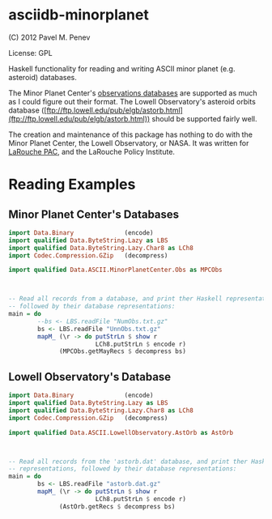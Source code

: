 asciidb-minorplanet
===================

(C) 2012 Pavel M. Penev

License: GPL

Haskell functionality for reading and writing ASCII minor planet (e.g.
asteroid) databases.

The Minor Planet Center's [observations
databases](http://www.minorplanetcenter.net/iau/ECS/MPCAT-OBS/MPCAT-OBS.html)
are supported as much as I could figure out their format.  The Lowell
Observatory's asteroid orbits database
([ftp://ftp.lowell.edu/pub/elgb/astorb.html](ftp://ftp.lowell.edu/pub/elgb/astorb.html))
should be supported fairly well.

The creation and maintenance of this package has nothing to do with the Minor
Planet Center, the Lowell Observatory, or NASA.  It was written for [LaRouche
PAC](http://larouchepac.com/), and the LaRouche Policy Institute.


# Reading Examples

## Minor Planet Center's Databases

```haskell
import Data.Binary              (encode)
import qualified Data.ByteString.Lazy as LBS
import qualified Data.ByteString.Lazy.Char8 as LCh8
import Codec.Compression.GZip   (decompress)

import qualified Data.ASCII.MinorPlanetCenter.Obs as MPCObs



-- Read all records from a database, and print ther Haskell representations,
-- followed by their database representations:
main = do
        --bs <- LBS.readFile "NumObs.txt.gz"
        bs <- LBS.readFile "UnnObs.txt.gz"
        mapM_ (\r -> do putStrLn $ show r
                        LCh8.putStrLn $ encode r)
              (MPCObs.getMayRecs $ decompress bs)
```


## Lowell Observatory's Database

```haskell
import Data.Binary              (encode)
import qualified Data.ByteString.Lazy as LBS
import qualified Data.ByteString.Lazy.Char8 as LCh8
import Codec.Compression.GZip   (decompress)

import qualified Data.ASCII.LowellObservatory.AstOrb as AstOrb



-- Read all records from the 'astorb.dat' database, and print ther Haskell
-- representations, followed by their database representations:
main = do
        bs <- LBS.readFile "astorb.dat.gz"
        mapM_ (\r -> do putStrLn $ show r
                        LCh8.putStrLn $ encode r)
              (AstOrb.getRecs $ decompress bs)
```
